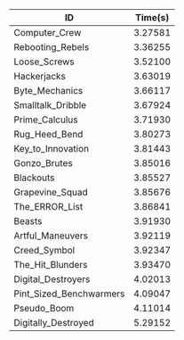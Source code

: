 |ID|Time(s)|
|-|-|
|Computer_Crew|3.27581|
|Rebooting_Rebels|3.36255|
|Loose_Screws|3.52100|
|Hackerjacks|3.63019|
|Byte_Mechanics|3.66117|
|Smalltalk_Dribble|3.67924|
|Prime_Calculus|3.71930|
|Rug_Heed_Bend|3.80273|
|Key_to_Innovation|3.81443|
|Gonzo_Brutes|3.85016|
|Blackouts|3.85527|
|Grapevine_Squad|3.85676|
|The_ERROR_List|3.86841|
|Beasts|3.91930|
|Artful_Maneuvers|3.92119|
|Creed_Symbol|3.92347|
|The_Hit_Blunders|3.93470|
|Digital_Destroyers|4.02013|
|Pint_Sized_Benchwarmers|4.09047|
|Pseudo_Boom|4.11014|
|Digitally_Destroyed|5.29152|
